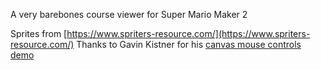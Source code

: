 A very barebones course viewer for Super Mario Maker 2

Sprites from [https://www.spriters-resource.com/](https://www.spriters-resource.com/)
Thanks to Gavin Kistner for his [canvas mouse controls demo](http://phrogz.net/tmp/canvas_zoom_to_cursor.html)